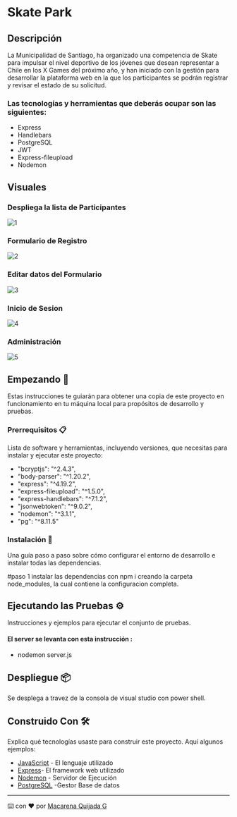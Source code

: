 # Skate Park

## Descripción
La Municipalidad de Santiago, ha organizado una competencia de Skate para impulsar el nivel deportivo de los jóvenes que desean representar a Chile en los X Games del próximo año, y han iniciado con la gestión para desarrollar la plataforma web en la que los participantes se podrán registrar y revisar el estado de su solicitud.
### Las tecnologías y herramientas que deberás ocupar son las siguientes:
- Express
- Handlebars
- PostgreSQL
- JWT
- Express-fileupload
- Nodemon
## Visuales 
### Despliega la lista de Participantes
![1](https://github.com/MacarenaQuijadaG/Skate-Park/assets/50925916/68dfc4cb-6472-4d3b-aaa2-b94c810a3d80)
### Formulario de Registro
![2](https://github.com/MacarenaQuijadaG/Skate-Park/assets/50925916/9a133b71-5c30-4461-849e-3c118e68a037)
### Editar datos del Formulario
![3](https://github.com/MacarenaQuijadaG/Skate-Park/assets/50925916/e23edeff-c8b2-4843-b327-4d9b87db47e1)
### Inicio de Sesion
![4](https://github.com/MacarenaQuijadaG/Skate-Park/assets/50925916/8320314a-87f6-4386-9580-a6ca08ddd78b)
### Administración
![5](https://github.com/MacarenaQuijadaG/Skate-Park/assets/50925916/44ae3f58-a615-42db-b8d5-c680ce7611f2)


## Empezando 🚀

Estas instrucciones te guiarán para obtener una copia de este proyecto en funcionamiento en tu máquina local para propósitos de desarrollo y pruebas.

### Prerrequisitos 📋

Lista de software y herramientas, incluyendo versiones, que necesitas para instalar y ejecutar este proyecto:

- "bcryptjs": "^2.4.3",
- "body-parser": "^1.20.2",
- "express": "^4.19.2",
- "express-fileupload": "^1.5.0",
- "express-handlebars": "^7.1.2",
- "jsonwebtoken": "^9.0.2",
- "nodemon": "^3.1.1",
- "pg": "^8.11.5"

        
### Instalación 🔧

Una guía paso a paso sobre cómo configurar el entorno de desarrollo e instalar todas las dependencias.

#paso 1
instalar las dependencias con npm i creando la carpeta node_modules, la cual contiene la configuracion completa.

## Ejecutando las Pruebas ⚙️

Instrucciones y ejemplos para ejecutar el conjunto de pruebas.

####  El server se levanta con esta instrucción :

- nodemon server.js

## Despliegue 📦 

Se desplega a travez de la consola de visual studio con power shell.

## Construido Con 🛠️

Explica qué tecnologías usaste para construir este proyecto. Aquí algunos ejemplos:

- [JavaScript](https://developer.mozilla.org/en-US/docs/Web/JavaScript) - El lenguaje utilizado
- [Express](https://expressjs.com/en/5x/api.html)- El framework web utilizado
- [Nodemon](https://www.npmjs.com/package/nodemon) - Servidor de Ejecución
- [PostgreSQL](https://www.postgresql.org/docs/) -Gestor Base de datos 
---

⌨️ con ❤️ por [Macarena Quijada G](https://github.com/MacarenaQuijadaG)
